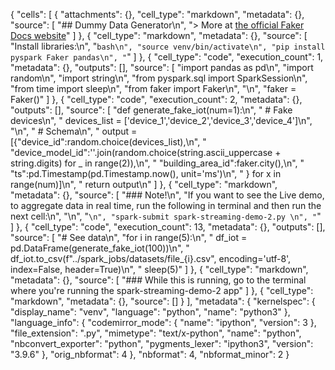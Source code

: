 {
 "cells": [
  {
   "attachments": {},
   "cell_type": "markdown",
   "metadata": {},
   "source": [
    "## Dummy Data Generator\n",
    "> More at [the official Faker Docs website](https://zetcode.com/python/faker/)"
   ]
  },
  {
   "cell_type": "markdown",
   "metadata": {},
   "source": [
    "Install libraries:\n",
    "```bash\n",
    "source venv/bin/activate\n",
    "pip install pyspark Faker pandas\n",
    "```"
   ]
  },
  {
   "cell_type": "code",
   "execution_count": 1,
   "metadata": {},
   "outputs": [],
   "source": [
    "import pandas as pd\n",
    "import random\n",
    "import string\n",
    "from pyspark.sql import SparkSession\n",
    "from time import sleep\n",
    "from faker import Faker\n",
    "\n",
    "faker = Faker()"
   ]
  },
  {
   "cell_type": "code",
   "execution_count": 2,
   "metadata": {},
   "outputs": [],
   "source": [
    "def generate_fake_iot(num=1):\n",
    "    # Fake devices\n",
    "    devices_list = ['device_1','device_2','device_3','device_4']\n",
    "\n",
    "    # Schema\n",
    "    output = [{\"device_id\":random.choice(devices_list),\n",
    "                   \"device_model_id\":''.join(random.choice(string.ascii_uppercase + string.digits) for _ in range(2)),\n",
    "                   \"building_area_id\":faker.city(),\n",
    "                   \"ts\":pd.Timestamp(pd.Timestamp.now(), unit='ms')\n",
    "                } for x in range(num)]\n",
    "    return output\n"
   ]
  },
  {
   "cell_type": "markdown",
   "metadata": {},
   "source": [
    "### Note!\n",
    "If you want to see the Live demo, to aggregate data in real time, run the following in terminal and then run the next cell:\n",
    "\n",
    "```\n",
    "spark-submit spark-streaming-demo-2.py \n",
    "```"
   ]
  },
  {
   "cell_type": "code",
   "execution_count": 13,
   "metadata": {},
   "outputs": [],
   "source": [
    "# See data\n",
    "for i in range(5):\n",
    "    df_iot = pd.DataFrame(generate_fake_iot(100))\n",
    "    df_iot.to_csv(f\"../spark_jobs/datasets/file_{i}.csv\", encoding='utf-8', index=False, header=True)\n",
    "    sleep(5)"
   ]
  },
  {
   "cell_type": "markdown",
   "metadata": {},
   "source": [
    "### While this is running, go to the terminal where you're running the spark-streaming-demo-2 app"
   ]
  },
  {
   "cell_type": "markdown",
   "metadata": {},
   "source": []
  }
 ],
 "metadata": {
  "kernelspec": {
   "display_name": "venv",
   "language": "python",
   "name": "python3"
  },
  "language_info": {
   "codemirror_mode": {
    "name": "ipython",
    "version": 3
   },
   "file_extension": ".py",
   "mimetype": "text/x-python",
   "name": "python",
   "nbconvert_exporter": "python",
   "pygments_lexer": "ipython3",
   "version": "3.9.6"
  },
  "orig_nbformat": 4
 },
 "nbformat": 4,
 "nbformat_minor": 2
}

